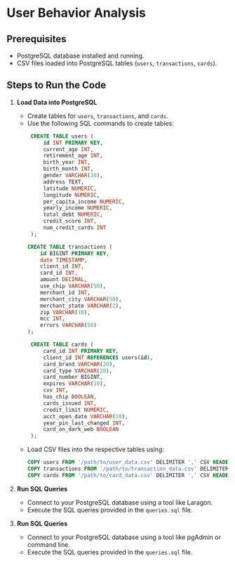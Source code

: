 # User Behavior Analysis

## Prerequisites
- PostgreSQL database installed and running.
- CSV files loaded into PostgreSQL tables (`users`, `transactions`, `cards`).

## Steps to Run the Code

1. **Load Data into PostgreSQL**
   - Create tables for `users`, `transactions`, and `cards`.
   - Use the following SQL commands to create tables:
     ```sql
      CREATE TABLE users (
          id INT PRIMARY KEY,
          current_age INT,
          retirement_age INT,
          birth_year INT,
          birth_month INT,
          gender VARCHAR(10),
          address TEXT,
          latitude NUMERIC,
          longitude NUMERIC,
          per_capita_income NUMERIC,
          yearly_income NUMERIC,
          total_debt NUMERIC,
          credit_score INT,
          num_credit_cards INT
      );

     CREATE TABLE transactions (
         id BIGINT PRIMARY KEY,
         date TIMESTAMP,
         client_id INT,
         card_id INT,
         amount DECIMAL,
         use_chip VARCHAR(50),
         merchant_id INT,
         merchant_city VARCHAR(50),
         merchant_state VARCHAR(2),
         zip VARCHAR(10),
         mcc INT,
         errors VARCHAR(50)
     );

      CREATE TABLE cards (
          card_id INT PRIMARY KEY,
          client_id INT REFERENCES users(id),
          card_brand VARCHAR(20),
          card_type VARCHAR(20),
          card_number BIGINT,
          expires VARCHAR(10),
          cvv INT,
          has_chip BOOLEAN,
          cards_issued INT,
          credit_limit NUMERIC,
          acct_open_date VARCHAR(10),
          year_pin_last_changed INT,
          card_on_dark_web BOOLEAN
      );
     ```
   - Load CSV files into the respective tables using:
     ```sql
     COPY users FROM '/path/to/user_data.csv' DELIMITER ',' CSV HEADER;
     COPY transactions FROM '/path/to/transaction_data.csv' DELIMITER ',' CSV HEADER;
     COPY cards FROM '/path/to/card_data.csv' DELIMITER ',' CSV HEADER;
     ```

2. **Run SQL Queries**
   - Connect to your PostgreSQL database using a tool like Laragon.
   - Execute the SQL queries provided in the `queries.sql` file.

2. **Run SQL Queries**
   - Connect to your PostgreSQL database using a tool like pgAdmin or command line.
   - Execute the SQL queries provided in the `queries.sql` file.
